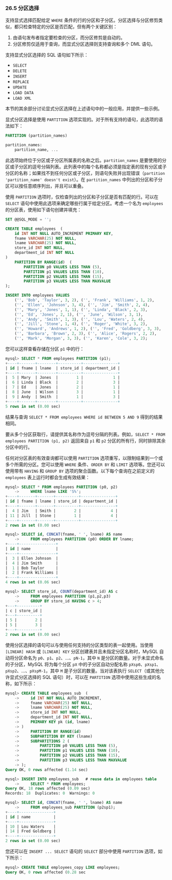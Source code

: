 ### 26.5 分区选择

支持显式选择匹配给定 `WHERE` 条件的行的分区和子分区。分区选择与分区修剪类似，都只检查特定的分区是否匹配，但有两个关键区别：

1. 由语句发布者指定要检查的分区，而分区修剪是自动的。
2. 分区修剪仅适用于查询，而显式分区选择则支持查询和多个 DML 语句。

支持显式分区选择的 SQL 语句如下所示：

- `SELECT`
- `DELETE`
- `INSERT`
- `REPLACE`
- `UPDATE`
- `LOAD DATA`
- `LOAD XML`

本节的其余部分讨论显式分区选择在上述语句中的一般应用，并提供一些示例。

显式分区选择是使用 `PARTITION` 选项实现的。对于所有支持的语句，此选项的语法如下：

```sql
PARTITION (partition_names)

partition_names:
    partition_name, ...
```

此选项始终位于分区或子分区所属表的名称之后。`partition_names` 是要使用的分区或子分区的逗号分隔列表。此列表中的每个名称都必须是指定表的现有分区或子分区的名称；如果找不到任何分区或子分区，则语句失败并出现错误（`partition 'partition_name' doesn't exist`）。在 `partition_names` 中列出的分区和子分区可以按任意顺序列出，并且可以重叠。

使用 `PARTITION` 选项时，仅检查列出的分区和子分区是否有匹配的行。可以在 `SELECT` 语句中使用此选项来确定哪些行属于给定分区。考虑一个名为 `employees` 的分区表，使用如下语句创建并填充：

```sql
SET @@SQL_MODE = '';

CREATE TABLE employees  (
    id INT NOT NULL AUTO_INCREMENT PRIMARY KEY,
    fname VARCHAR(25) NOT NULL,
    lname VARCHAR(25) NOT NULL,
    store_id INT NOT NULL,
    department_id INT NOT NULL
)
    PARTITION BY RANGE(id)  (
        PARTITION p0 VALUES LESS THAN (5),
        PARTITION p1 VALUES LESS THAN (10),
        PARTITION p2 VALUES LESS THAN (15),
        PARTITION p3 VALUES LESS THAN MAXVALUE
);

INSERT INTO employees VALUES
    ('', 'Bob', 'Taylor', 3, 2), ('', 'Frank', 'Williams', 1, 2),
    ('', 'Ellen', 'Johnson', 3, 4), ('', 'Jim', 'Smith', 2, 4),
    ('', 'Mary', 'Jones', 1, 1), ('', 'Linda', 'Black', 2, 3),
    ('', 'Ed', 'Jones', 2, 1), ('', 'June', 'Wilson', 3, 1),
    ('', 'Andy', 'Smith', 1, 3), ('', 'Lou', 'Waters', 2, 4),
    ('', 'Jill', 'Stone', 1, 4), ('', 'Roger', 'White', 3, 2),
    ('', 'Howard', 'Andrews', 1, 2), ('', 'Fred', 'Goldberg', 3, 3),
    ('', 'Barbara', 'Brown', 2, 3), ('', 'Alice', 'Rogers', 2, 2),
    ('', 'Mark', 'Morgan', 3, 3), ('', 'Karen', 'Cole', 3, 2);
```

您可以这样查看存储在分区 `p1` 中的行：

```sql
mysql> SELECT * FROM employees PARTITION (p1);
+----+-------+--------+----------+---------------+
| id | fname | lname  | store_id | department_id |
+----+-------+--------+----------+---------------+
|  5 | Mary  | Jones  |        1 |             1 |
|  6 | Linda | Black  |        2 |             3 |
|  7 | Ed    | Jones  |        2 |             1 |
|  8 | June  | Wilson |        3 |             1 |
|  9 | Andy  | Smith  |        1 |             3 |
+----+-------+--------+----------+---------------+
5 rows in set (0.00 sec)
```

结果与查询 `SELECT * FROM employees WHERE id BETWEEN 5 AND 9` 得到的结果相同。

要从多个分区获取行，请提供其名称作为逗号分隔的列表。例如，`SELECT * FROM employees PARTITION (p1, p2)` 返回来自 `p1` 和 `p2` 分区的所有行，同时排除其余分区中的行。

任何对分区表的有效查询都可以使用 `PARTITION` 选项重写，以限制结果到一个或多个所需的分区。您可以使用 `WHERE` 条件、`ORDER BY` 和 `LIMIT` 选项等。您还可以使用带有 `HAVING` 和 `GROUP BY` 选项的聚合函数。以下每个查询在之前定义的 `employees` 表上运行时都会生成有效结果：

```sql
mysql> SELECT * FROM employees PARTITION (p0, p2)
    ->     WHERE lname LIKE 'S%';
+----+-------+-------+----------+---------------+
| id | fname | lname | store_id | department_id |
+----+-------+-------+----------+---------------+
|  4 | Jim   | Smith |        2 |             4 |
| 11 | Jill  | Stone |        1 |             4 |
+----+-------+-------+----------+---------------+
2 rows in set (0.00 sec)

mysql> SELECT id, CONCAT(fname, ' ', lname) AS name
    ->     FROM employees PARTITION (p0) ORDER BY lname;
+----+----------------+
| id | name           |
+----+----------------+
|  3 | Ellen Johnson  |
|  4 | Jim Smith      |
|  1 | Bob Taylor     |
|  2 | Frank Williams |
+----+----------------+
4 rows in set (0.06 sec)

mysql> SELECT store_id, COUNT(department_id) AS c
    ->     FROM employees PARTITION (p1,p2,p3)
    ->     GROUP BY store_id HAVING c > 4;
+---+----------+
| c | store_id |
+---+----------+
| 5 |        2 |
| 5 |        3 |
+---+----------+
2 rows in set (0.00 sec)
```

使用分区选择的语句可以与使用任何支持的分区类型的表一起使用。当使用 `[LINEAR] HASH` 或 `[LINEAR] KEY` 分区创建表并且未指定分区名称时，MySQL 自动将分区命名为 `p0`、`p1`、`p2`、...、`pN-1`，其中 `N` 是分区的数量。对于未显式命名的子分区，MySQL 将为每个分区 `pX` 中的子分区自动分配名称 `pXsp0`、`pXsp1`、`pXsp2`、...、`pXspM-1`，其中 `M` 是子分区的数量。当对该表执行 `SELECT`（或其他允许显式分区选择的 SQL 语句）时，可以在 `PARTITION` 选项中使用这些生成的名称，如下所示：

```sql
mysql> CREATE TABLE employees_sub  (
    ->     id INT NOT NULL AUTO_INCREMENT,
    ->     fname VARCHAR(25) NOT NULL,
    ->     lname VARCHAR(25) NOT NULL,
    ->     store_id INT NOT NULL,
    ->     department_id INT NOT NULL,
    ->     PRIMARY KEY pk (id, lname)
    -> )
    ->     PARTITION BY RANGE(id)
    ->     SUBPARTITION BY KEY (lname)
    ->     SUBPARTITIONS 2 (
    ->         PARTITION p0 VALUES LESS THAN (5),
    ->         PARTITION p1 VALUES LESS THAN (10),
    ->         PARTITION p2 VALUES LESS THAN (15),
    ->         PARTITION p3 VALUES LESS THAN MAXVALUE
    -> );
Query OK, 0 rows affected (1.14 sec)

mysql> INSERT INTO employees_sub   # reuse data in employees table
    ->     SELECT * FROM employees;
Query OK, 18 rows affected (0.09 sec)
Records: 18  Duplicates: 0  Warnings: 0

mysql> SELECT id, CONCAT(fname, ' ', lname) AS name
    ->     FROM employees_sub PARTITION (p2sp1);
+----+---------------+
| id | name          |
+----+---------------+
| 10 | Lou Waters    |
| 14 | Fred Goldberg |
+----+---------------+
2 rows in set (0.00 sec)
```

您还可以在 `INSERT ... SELECT` 语句的 `SELECT` 部分中使用 `PARTITION` 选项，如下所示：

```sql
mysql> CREATE TABLE employees_copy LIKE employees;
Query OK, 0 rows affected (0.28 sec